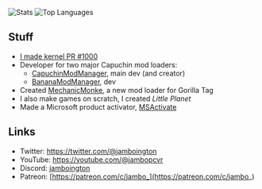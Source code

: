![Stats](https://github-readme-stats.vercel.app/api?username=jamboington&show_icons=true)
![Top Languages](https://github-readme-stats.vercel.app/api/top-langs/?username=jamboington&layout=compact)

## Stuff
- [I made kernel PR #1000](https://github.com/torvalds/linux/pull/1000)
- Developer for two major Capuchin mod loaders:
  - [CapuchinModManager](https://github.com/jamboington/CapuchinModManager), main dev (and creator)
  - [BananaModManager](https://github.com/developerpixel0/bananamodmanager), dev
- Created [MechanicMonke](https://github.com/jamboington/mechanicmonke), a new mod loader for Gorilla Tag
- I also make games on scratch, I created *Little Planet*
- Made a Microsoft product activator, [MSActivate](https://github.com/jamboington/activator)

## Links
- Twitter: https://twitter.com/@jamboington
- YouTube: https://youtube.com/@jambopcvr
- Discord: [jamboington](https://discord.com)
- Patreon: [https://patreon.com/c/jambo_](https://patreon.com/c/jambo_)
